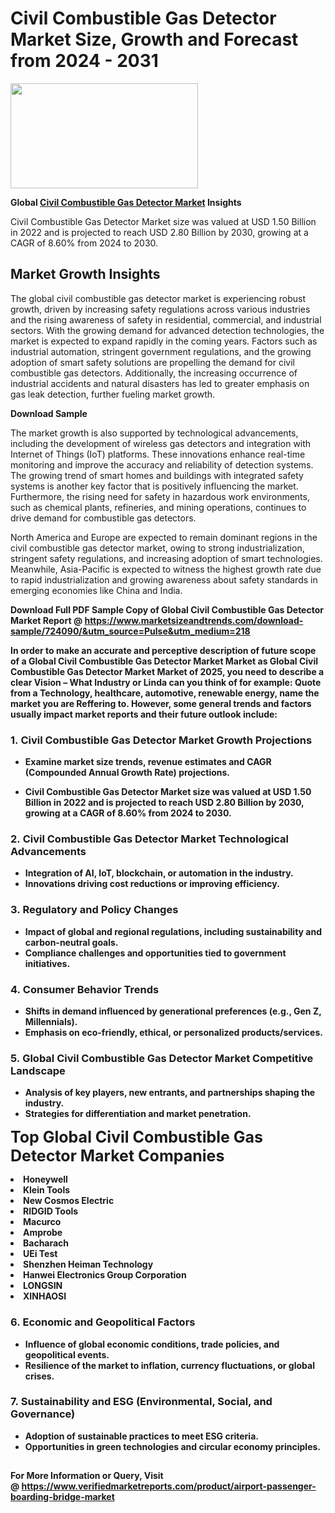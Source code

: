 <H1>Civil Combustible Gas Detector Market Size, Growth and Forecast from 2024 - 2031</H1><img class="aligncenter size-medium wp-image-584254" src="https://thirdeyenews.in/wp-content/uploads/2024/09/Global-Market-Research-300x168.jpeg" alt="" width="300" height="168" /><p><strong>Global&nbsp;<a href="https://www.marketsizeandtrends.com/download-sample/724090/&amp;utm_source=Pulse&amp;utm_medium=218">Civil Combustible Gas Detector Market</a> Insights</strong></p><p>Civil Combustible Gas Detector Market size was valued at USD 1.50 Billion in 2022 and is projected to reach USD 2.80 Billion by 2030, growing at a CAGR of 8.60% from 2024 to 2030.</p><p><h2>Market Growth Insights</h2> <p>The global civil combustible gas detector market is experiencing robust growth, driven by increasing safety regulations across various industries and the rising awareness of safety in residential, commercial, and industrial sectors. With the growing demand for advanced detection technologies, the market is expected to expand rapidly in the coming years. Factors such as industrial automation, stringent government regulations, and the growing adoption of smart safety solutions are propelling the demand for civil combustible gas detectors. Additionally, the increasing occurrence of industrial accidents and natural disasters has led to greater emphasis on gas leak detection, further fueling market growth.</p> <p><strong>Download Sample</strong></p> <p>The market growth is also supported by technological advancements, including the development of wireless gas detectors and integration with Internet of Things (IoT) platforms. These innovations enhance real-time monitoring and improve the accuracy and reliability of detection systems. The growing trend of smart homes and buildings with integrated safety systems is another key factor that is positively influencing the market. Furthermore, the rising need for safety in hazardous work environments, such as chemical plants, refineries, and mining operations, continues to drive demand for combustible gas detectors.</p> <p>North America and Europe are expected to remain dominant regions in the civil combustible gas detector market, owing to strong industrialization, stringent safety regulations, and increasing adoption of smart technologies. Meanwhile, Asia-Pacific is expected to witness the highest growth rate due to rapid industrialization and growing awareness about safety standards in emerging economies like China and India.</p> <p><strong></p><p><span class=""><strong>Download Full PDF Sample Copy of Global Civil Combustible Gas Detector Market Report</strong> @ <a href="https://www.marketsizeandtrends.com/download-sample/724090/&amp;utm_source=Pulse&amp;utm_medium=218" target="_blank">https://www.marketsizeandtrends.com/download-sample/724090/&amp;utm_source=Pulse&amp;utm_medium=218</a></span></p><p>In order to make an accurate and perceptive description of future scope of a Global&nbsp;Civil Combustible Gas Detector Market Market as Global&nbsp;Civil Combustible Gas Detector Market Market of 2025, you need to describe a clear Vision &ndash; What Industry or Linda can you think of for example: Quote from a Technology, healthcare, automotive, renewable energy, name the market you are Reffering to. However, some general trends and factors usually impact market reports and their future outlook include:</p><h3>1.&nbsp;<strong>Civil Combustible Gas Detector Market Growth Projections</strong></h3><ul><li>Examine market size trends, revenue estimates and CAGR (Compounded Annual Growth Rate) projections.</li><li><p>Civil Combustible Gas Detector Market size was valued at USD 1.50 Billion in 2022 and is projected to reach USD 2.80 Billion by 2030, growing at a CAGR of 8.60% from 2024 to 2030.</p></li></ul><h3>2.&nbsp;<strong>Civil Combustible Gas Detector Market Technological Advancements</strong></h3><ul><li>Integration of AI, IoT, blockchain, or automation in the industry.</li><li>Innovations driving cost reductions or improving efficiency.</li></ul><h3>3.&nbsp;<strong>Regulatory and Policy Changes</strong></h3><ul><li>Impact of global and regional regulations, including sustainability and carbon-neutral goals.</li><li>Compliance challenges and opportunities tied to government initiatives.</li></ul><h3>4.&nbsp;<strong>Consumer Behavior Trends</strong></h3><ul><li>Shifts in demand influenced by generational preferences (e.g., Gen Z, Millennials).</li><li>Emphasis on eco-friendly, ethical, or personalized products/services.</li></ul><h3>5.&nbsp;<strong>Global Civil Combustible Gas Detector Market Competitive Landscape</strong></h3><ul><li>Analysis of key players, new entrants, and partnerships shaping the industry.</li><li>Strategies for differentiation and market penetration.</li></ul><p data-pm-slice="1 1 []"><span style="color: inherit; font-family: inherit; font-size: 25px;">Top Global Civil Combustible Gas Detector Market Companies</span></p><div class="" data-test-id=""><p><li>Honeywell</li><li> Klein Tools</li><li> New Cosmos Electric</li><li> RIDGID Tools</li><li> Macurco</li><li> Amprobe</li><li> Bacharach</li><li> UEi Test</li><li> Shenzhen Heiman Technology</li><li> Hanwei Electronics Group Corporation</li><li> LONGSIN</li><li> XINHAOSI</li></p></div><h3>6.&nbsp;<strong>Economic and Geopolitical Factors</strong></h3><ul><li>Influence of global economic conditions, trade policies, and geopolitical events.</li><li>Resilience of the market to inflation, currency fluctuations, or global crises.</li></ul><h3>7.&nbsp;<strong>Sustainability and ESG (Environmental, Social, and Governance)</strong></h3><ul><li>Adoption of sustainable practices to meet ESG criteria.</li><li>Opportunities in green technologies and circular economy principles.</li></ul><h2><strong style="font-size: 14px;">For More Information or Query, Visit @&nbsp;</strong><a style="background-color: #ffffff; font-size: 14px;" href="https://www.marketsizeandtrends.com/report/civil-combustible-gas-detector-market/" target="_blank">https://www.verifiedmarketreports.com/product/airport-passenger-boarding-bridge-market</a></h2>
